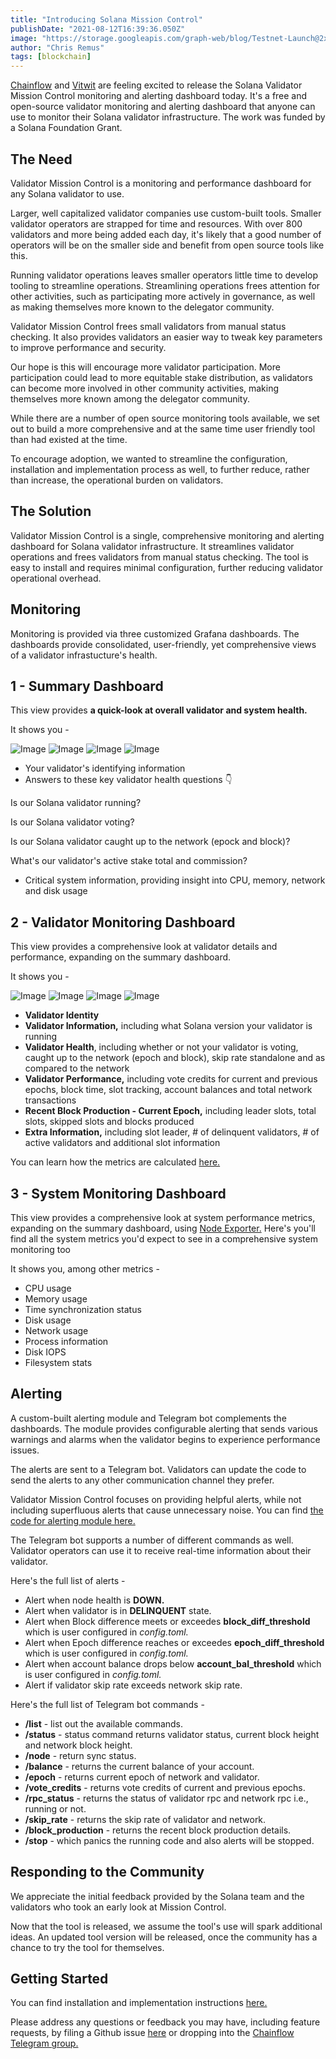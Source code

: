 ```yaml
---
title: "Introducing Solana Mission Control"
publishDate: "2021-08-12T16:39:36.050Z"
image: "https://storage.googleapis.com/graph-web/blog/Testnet-Launch@2x.jpg"
author: "Chris Remus"
tags: [blockchain]
---
```


[Chainflow](https://chainflow.io/chainflow-staking-systems/) and [Vitwit](https://vitwit.com/) are feeling excited to release the Solana Validator Mission Control monitoring and alerting dashboard today. It's a free and open-source validator monitoring and alerting dashboard that anyone can use to monitor their Solana validator infrastructure. The work was funded by a Solana Foundation Grant.

## The Need

Validator Mission Control is a monitoring and performance dashboard for any Solana validator to use.

Larger, well capitalized validator companies use custom-built tools. Smaller validator operators are strapped for time and resources. With over 800 validators and more being added each day, it's likely that a good number of operators will be on the smaller side and benefit from open source tools like this.

Running validator operations leaves smaller operators little time to develop tooling to streamline operations. Streamlining operations frees attention for other activities, such as participating more actively in governance, as well as making themselves more known to the delegator community.

Validator Mission Control frees small validators from manual status checking. It also provides validators an easier way to tweak key parameters to improve performance and security.

Our hope is this will encourage more validator participation. More participation could lead to more equitable stake distribution, as validators can become more involved in other community activities, making themselves more known among the delegator community.

While there are a number of open source monitoring tools available, we set out to build a more comprehensive and at the same time user friendly tool than had existed at the time.

To encourage adoption, we wanted to streamline the configuration, installation and implementation process as well, to further reduce, rather than increase, the operational burden on validators.

## The Solution

Validator Mission Control is a single, comprehensive monitoring and alerting dashboard for Solana validator infrastructure. It streamlines validator operations and frees validators from manual status checking. The tool is easy to install and requires minimal configuration, further reducing validator operational overhead.

## Monitoring

Monitoring is provided via three customized Grafana dashboards. The dashboards provide consolidated, user-friendly, yet comprehensive views of a validator infrastucture's health.

## 1 - Summary Dashboard

This view provides **a quick-look at overall validator and system health.**

It shows you -

<img src="https://chainflow.io/content/images/2021/08/Screen-Shot-2021-08-11-at-1.00.42-PM-2.png" alt="Image">
<img src="https://chainflow.io/content/images/2021/08/Screen-Shot-2021-08-11-at-1.01.14-PM-1.png" alt="Image">
<img src="https://chainflow.io/content/images/2021/08/Screen-Shot-2021-08-11-at-1.01.49-PM-1.png" alt="Image">
<img src="https://chainflow.io/content/images/2021/08/Screen-Shot-2021-08-11-at-1.01.57-PM-1.png" alt="Image">

- Your validator's identifying information
- Answers to these key validator health questions 👇

Is our Solana validator running?

Is our Solana validator voting?

Is our Solana validator caught up to the network (epock and block)?

What's our validator's active stake total and commission?

- Critical system information, providing insight into CPU, memory, network and disk usage

## 2 - Validator Monitoring Dashboard

This view provides a comprehensive look at validator details and performance, expanding on the summary dashboard.

It shows you -

<img src="https://chainflow.io/content/images/2021/08/ss1-2.png" alt="Image">
<img src="https://chainflow.io/content/images/2021/08/ss3-2.png" alt="Image">
<img src="https://chainflow.io/content/images/2021/08/ss4-2.png" alt="Image">
<img src="https://chainflow.io/content/images/2021/08/ss5-2.png" alt="Image">

- **Validator Identity**
- **Validator Information,** including what Solana version your validator is running
- **Validator Health**, including whether or not your validator is voting, caught up to the network (epoch and block), skip rate standalone and as compared to the network
- **Validator Performance,** including vote credits for current and previous epochs, block time, slot tracking, account balances and total network transactions
- **Recent Block Production - Current Epoch,** including leader slots, total slots, skipped slots and blocks produced
- **Extra Information,** including slot leader, # of delinquent validators, # of active validators and additional slot information

You can learn how the metrics are calculated [here.](https://github.com/Chainflow/solana-mission-control/blob/main/docs/metric-cal.md)

## 3 - System Monitoring Dashboard

This view provides a comprehensive look at system performance metrics, expanding on the summary dashboard, using [Node Exporter.](https://grafana.com/oss/prometheus/exporters/node-exporter/) Here's you'll find all the system metrics you'd expect to see in a comprehensive system monitoring too

It shows you, among other metrics -

- CPU usage
- Memory usage
- Time synchronization status
- Disk usage
- Network usage
- Process information
- Disk IOPS
- Filesystem stats

## Alerting

A custom-built alerting module and Telegram bot complements the dashboards. The module provides configurable alerting that sends various warnings and alarms when the validator begins to experience performance issues.

The alerts are sent to a Telegram bot. Validators can update the code to send the alerts to any other communication channel they prefer.

Validator Mission Control focuses on providing helpful alerts, while not including superfluous alerts that cause unnecessary noise. You can find [the code for alerting module here.](https://github.com/Chainflow/solana-mission-control-private/tree/main/alerter)

The Telegram bot supports a number of different commands as well. Validator operators can use it to receive real-time information about their validator.

Here's the full list of alerts -

- Alert when node health is **DOWN.**
- Alert when validator is in **DELINQUENT** state.
- Alert when Block difference meets or exceedes **block_diff_threshold** which is user configured in _config.toml._
- Alert when Epoch difference reaches or exceedes **epoch_diff_threshold** which is user configured in _config.toml._
- Alert when account balance drops below **account_bal_threshold** which is user configured in _config.toml._
- Alert if validator skip rate exceeds network skip rate.

Here's the full list of Telegram bot commands -

- **/list** - list out the available commands.
- **/status** - status command returns validator status, current block height and network block height.
- **/node** - return sync status.
- **/balance** - returns the current balance of your account.
- **/epoch** - returns current epoch of network and validator.
- **/vote_credits** - returns vote credits of current and previous epochs.
- **/rpc_status** - returns the status of validator rpc and network rpc i.e., running or not.
- **/skip_rate** - returns the skip rate of validator and network.
- **/block_production** - returns the recent block production details.
- **/stop** - which panics the running code and also alerts will be stopped.

## Responding to the Community

We appreciate the initial feedback provided by the Solana team and the validators who took an early look at Mission Control.

Now that the tool is released, we assume the tool's use will spark additional ideas. An updated tool version will be released, once the community has a chance to try the tool for themselves.

## Getting Started

You can find installation and implementation instructions [here.](https://github.com/Chainflow/solana-mission-control)

Please address any questions or feedback you may have, including feature requests, by filing a Github issue [here](https://github.com/Chainflow/solana-mission-control) or dropping into the [Chainflow Telegram group.](https://t.me/chainflowpos)
